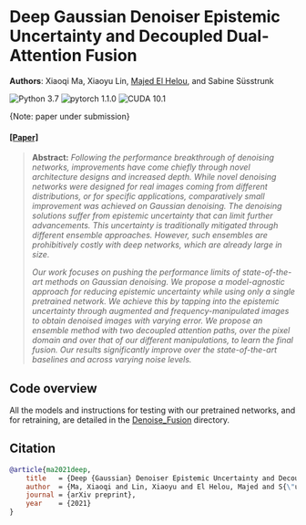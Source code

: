 # Deep Gaussian Denoiser Epistemic Uncertainty and Decoupled Dual-Attention Fusion

**Authors**: Xiaoqi Ma, Xiaoyu Lin, [Majed El Helou](https://majedelhelou.github.io/), and Sabine Süsstrunk

![Python 3.7](https://img.shields.io/badge/python-3.7-green.svg?style=plastic)
![pytorch 1.1.0](https://img.shields.io/badge/pytorch-1.1.0-green.svg?style=plastic)
![CUDA 10.1](https://camo.githubusercontent.com/5e1f2e59c9910aa4426791d95a714f1c90679f5a/68747470733a2f2f696d672e736869656c64732e696f2f62616467652f637564612d31302e312d677265656e2e7376673f7374796c653d706c6173746963)

{Note: paper under submission}

#### [[Paper]](404)

> **Abstract:** *Following the performance breakthrough of denoising networks, improvements have come chiefly through novel architecture designs and increased depth. While novel denoising networks were designed for real images coming from different distributions, or for specific applications, comparatively small improvement was achieved on Gaussian denoising. The denoising solutions suffer from epistemic uncertainty that can limit further advancements. This uncertainty is traditionally mitigated through different ensemble approaches. However, such ensembles are prohibitively costly with deep networks, which are already large in size.*
>
> *Our work focuses on pushing the performance limits of state-of-the-art methods on Gaussian denoising. We propose a model-agnostic approach for reducing epistemic uncertainty while using only a single pretrained network. We achieve this by tapping into the epistemic uncertainty through augmented and frequency-manipulated images to obtain denoised images with varying error. We propose an ensemble method with two decoupled attention paths, over the pixel domain and over that of our different manipulations, to learn the final fusion. Our results significantly improve over the state-of-the-art baselines and across varying noise levels.*


## Code overview
All the models and instructions for testing with our pretrained networks, and for retraining, are detailed in the [Denoise_Fusion](https://github.com/IVRL/DEU/tree/main/Denoise_Fusion) directory.

## Citation
```bibtex
@article{ma2021deep,
    title   = {Deep {Gaussian} Denoiser Epistemic Uncertainty and Decoupled Dual-Attention Fusion},
    author  = {Ma, Xiaoqi and Lin, Xiaoyu and El Helou, Majed and S{\"u}sstrunk, Sabine},
    journal = {arXiv preprint},
    year    = {2021}
}
```
